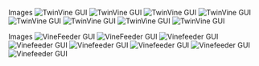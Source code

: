 Images
    ![TwinVine GUI](https://github.com/vinefeeder/TwinVine/tree/main/packages/vinefeeder/src/vinefeeder/images/vinefeeder1.png)
    ![TwinVine GUI](https://github.com/vinefeeder/TwinVine/tree/main/packages/vinefeeder/src/vinefeeder/images/vinefeeder2.png)
    ![TwinVine GUI](https://github.com/vinefeeder/TwinVine/tree/main/packages/vinefeeder/src/vinefeeder/images/vinefeeder3.png)
    ![TwinVine GUI](https://github.com/vinefeeder/TwinVine/tree/main/packages/vinefeeder/src/vinefeeder/images/vinefeeder4.png)
    ![TwinVine GUI](https://github.com/vinefeeder/TwinVine/tree/main/packages/vinefeeder/src/vinefeeder/images/vinefeeder5.png)
    ![TwinVine GUI](https://github.com/vinefeeder/TwinVine/tree/main/packages/vinefeeder/src/vinefeeder/images/vinefeeder6.png)
    ![TwinVine GUI](https://github.com/vinefeeder/TwinVine/tree/main/packages/vinefeeder/src/vinefeeder/images/vinefeeder7.png)
    ![TwinVine GUI](https://github.com/vinefeeder/TwinVine/tree/main/packages/vinefeeder/src/vinefeeder/images/vinefeeder9.png)

Images
    ![VineFeeder GUI](https://github.com/vinefeeder/VineFeeder/blob/main/images/vinefeeder1.png)
    ![VineFeeder GUI](https://github.com/vinefeeder/VineFeeder/blob/main/images/vinefeeder2.png)
    ![Vinefeeder GUI](https://github.com/vinefeeder/VineFeeder/blob/main/images/vinefeeder3.png)
    ![Vinefeeder GUI](https://github.com/vinefeeder/VineFeeder/blob/main/images/vinefeeder4.png)
    ![Vinefeeder GUI](https://github.com/vinefeeder/VineFeeder/blob/main/images/vinefeeder5.png)
    ![Vinefeeder GUI](https://github.com/vinefeeder/VineFeeder/blob/main/images/vinefeeder6.png)
    ![Vinefeeder GUI](https://github.com/vinefeeder/VineFeeder/blob/main/images/vinefeeder7.png)
    ![Vinefeeder GUI](https://github.com/vinefeeder/VineFeeder/blob/main/images/vinefeeder9.png)
